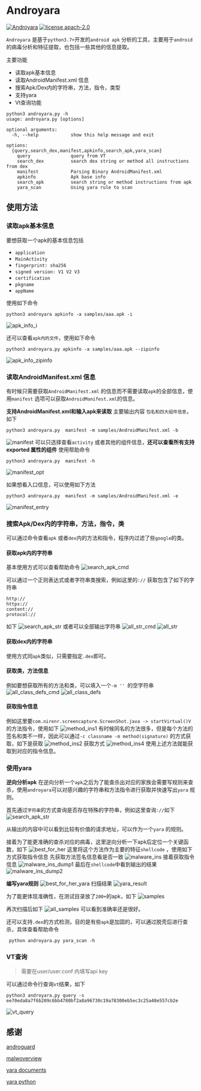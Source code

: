 # Androyara

[![Androyara](https://img.shields.io/badge/androyara%20versions-1.0.0-blue)](https://github.com/BiteFoo/androyara)
[![license apach-2.0](https://img.shields.io/badge/license%20apach2.0-blue)](https://github.com/BiteFoo/androyara/blob/master/LICENSE-2.0)

`Androyara` 是基于`python3.7+`开发的`android apk` 分析的工具，主要用于`android`的病毒分析和特征提取，也包括一些其他的信息提取。

主要功能

* 读取apk基本信息
* 读取AndroidManifest.xml 信息
* 搜索Apk/Dex内的字符串，方法，指令，类型
* 支持yara
* Vt查询功能

```shell
python3 androyara.py -h
usage: androyara.py [options]

optional arguments:
  -h, --help            show this help message and exit

options:
  {query,search_dex,manifest,apkinfo,search_apk,yara_scan}
    query               query from VT
    search_dex          search dex string or method all instructions from dex
    manifest            Parsing Binary AndroidManifest.xml
    apkinfo             Apk base info
    search_apk          search string or method instructions from apk
    yara_scan           Using yara rule to scan

```

## 使用方法

### 读取apk基本信息
要想获取一个apk的基本信息包括
* `application`
* `MainActivity`
* `fingerprint: sha256`
* `signed version: V1 V2 V3`
* `certification`
* `pkgname`
* `appName`

使用如下命令
```shell
python3 androyara apkinfo -a samples/aaa.apk -i
```
![apk_info_i](./img/apk_info_i.png)

还可以查看`apk内的文件`，使用如下命令
```shell
python3 androyara.py apkinfo -a samples/aaa.apk --zipinfo
```
![apk_info_zipinfo](./img/apk_info_zipinfo.png)


### 读取AndroidManifest.xml 信息
有时候只需要获取`AndroidManifest.xml` 的信息而不需要读取`apk`的全部信息，使用`manifest` 选项可以获取`AndroidManifest.xml`的信息。


**支持AndroidManifest.xml和输入apk来读取**
主要输出内容 `包名和四大组件信息`，如下

```shell
python3 androyara.py  manifest -m samples/AndroidManifest.xml -b
```
![manifest](./img/manifest.png)
可以只选择查看`activity` 或者其他的组件信息，**还可以查看所有支持exported 属性的组件** 
使用帮助命令
```shell
python3 androyara.py  manifest -h
```
![manifest_opt](./img/manifest_opt.png)

如果想看入口信息，可以使用如下方法
```shell
python3 androyara.py  manifest -m samples/AndroidManifest.xml -e 
```
![manifest_entry](./img/manifest_entry.png)

###  搜索Apk/Dex内的字符串，方法，指令，类
可以通过命令查看`apk` 或者`dex`内的方法和指令，程序内过滤了些`google`的类。

#### 获取apk内的字符串
基本使用方式可以查看帮助命令
![search_apk_cmd](./img/search_apk_cmd.png)

可以通过一个正则表达式或者字符串类搜索，例如这里的`://` 获取包含了如下的字符串
```shell
http://
https://
content://
protocol://
```
如下
![search_apk_str](./img/search_apk_str.png)
或者可以全部输出字符串
![all_str_cmd](./img/all_str_cmd.png)
![all_str](./img/all_str.png)

#### 获取dex内的字符串
使用方式同`apk`类似，只需要指定`.dex`即可。

#### 获取类，方法信息
例如要想获取所有的方法和类，可以填入一个`-m '' `的空字符串
![all_class_defs_cmd](./img/all_class_defs_cmd.png)
![all_class_defs](./img/all_class_defs.png)
#### 获取指令信息
例如这里要`com.nirenr.screencapture.ScreenShot.java -> startVirtual()V`的方法指令，使用如下
![method_ins1](./img/method_ins1.png)
有时候同名的方法很多，但是每个方法的签名和类不一样，因此可以通过`-c classname -m method(signature)` 的方式获取，如下是获取 
![method_ins2](./img/method_ins2.png)
获取方式
![method_ins4](./img/method_ins4.png)
使用上述方法就能获取到对应的指令信息。

### 使用yara

**逆向分析apk**
在逆向分析一个`apk`之后为了能查杀出对应的家族会需要写规则来查杀，使用`androyara`可以对感兴趣的字符串和方法指令进行获取并快速写出`yara` 规则。

首先通过`字符串`的方式查询是否存在特殊的字符串，例如这里查询`://`如下
![search_apk_str](./img/search_apk_str.png)

从输出的内容中可以看到比较有价值的请求地址，可以作为一个`yara` 的规则。

接着为了能更准确的查杀对应的病毒，这里逆向分析一下apk后定位一个关键函数，如下
![best_for_her](./img/best_for_her_method.png)
这里将这个方法作为主要的特征`shellcode` ，使用如下方式获取指令信息
先获取方法签名信息看是否一致
![malware_ins](./img/malware_ins.png)
接着获取指令信息
![malware_ins_dump1](./img/malware_ins_dump1.png)
最后在`shellcode`中看到输出的结果
![malware_ins_dump2](./img/malware_ins_dump2.png)

**编写yara规则**
![best_for_her_yara](./img/best_for_her_yara.png)
扫描结果
![yara_result](./img/yara_result.png)

为了能更体现准确性，在测试目录放了`200+`的apk，如下
![samples](./img/samples.png)

再次扫描后如下
![all_samples](./img/all_samples.png)
可以看到准确率还是很好。

还可以支持`.dex`的方式检测，目的是有些`apk`是加固的，可以通过脱壳后进行查杀，具体查看帮助命令
```shell
 python androyara.py yara_scan -h
```

### VT查询
> 需要在user/user.conf 内填写api key

可以通过命令行查询`vt`结果，如下

```shell
python3 androyara.py query -s ee70eda8a7f6b209c6bb4780bf2a8a96730c19a78300eb5ec3c25a48e557cb2e
```
![vt_query](./img/vt_query.png)



## 感谢
[androguard](https://github.com/androguard/androguard)

[malwoverview](https://github.com/alexandreborges/malwoverview/tree/master/malwoverview)

[yara documents](https://buildmedia.readthedocs.org/media/pdf/yara/latest/yara.pdf)

[yara python](https://github.com/VirusTotal/yara-python)
